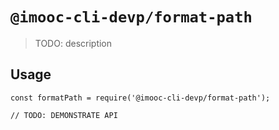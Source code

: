 # `@imooc-cli-devp/format-path`

> TODO: description

## Usage

```
const formatPath = require('@imooc-cli-devp/format-path');

// TODO: DEMONSTRATE API
```
